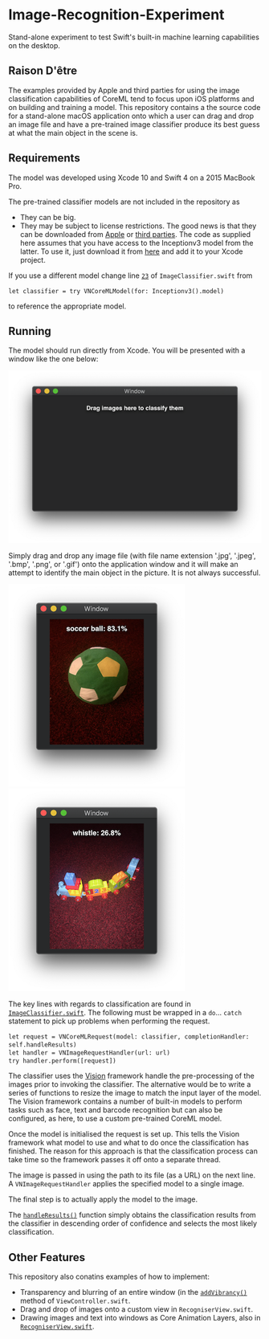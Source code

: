# Image-Recognition-Experiment
Stand-alone experiment to test Swift's built-in machine learning capabilities on the desktop.

## Raison D'être
The examples provided by Apple and third parties for using the image classification capabilities of CoreML tend to focus upon iOS platforms and on building and training a model.  This repository contains a the source code for a stand-alone macOS application onto which a user can drag and drop an image file and have a pre-trained image classifier produce its best guess at what the main object in the scene is.

## Requirements
The model was developed using Xcode 10 and Swift 4 on a 2015 MacBook Pro.

The pre-trained classifier models are not included in the repository as
* They can be big.
* They may be subject to license restrictions.
The good news is that they can be downloaded from [Apple](https://developer.apple.com/machine-learning/models/) or [third parties](https://github.com/likedan/Awesome-CoreML-Models).  The code as supplied here assumes that you have access to the Inceptionv3 model from the latter.  To use it, just download it from [here](https://github.com/yulingtianxia/Core-ML-Sample/blob/master/CoreMLSample/Inceptionv3.mlmodel) and add it to your Xcode project.

If you use a different model change line [`23`](ImageRecognitionExperiment/ImageClassifier.swift#L23) of `ImageClassifier.swift` from
```
let classifier = try VNCoreMLModel(for: Inceptionv3().model)
```
to reference the appropriate model.

## Running
The model should run directly from Xcode.  You will be presented with a window like the one below:

![empty window](./docs/Empty.png)

Simply drag and drop any image file (with file name extension '.jpg', '.jpeg', '.bmp', '.png', or '.gif') onto the application window and it will make an attempt to identify the main object in the picture.  It is not always successful.

![empty window](./docs/Ball.png)
![empty window](./docs/Train.png)

The key lines with regards to classification are found in [`ImageClassifier.swift`](ImageRecognitionExperiment/ImageClassifier.swift#L42-L56).  The following must be wrapped in a `do`... `catch` statement to pick up problems when performing the request.

```
let request = VNCoreMLRequest(model: classifier, completionHandler: self.handleResults)
let handler = VNImageRequestHandler(url: url)
try handler.perform([request])
```

The classifier uses the [Vision](https://developer.apple.com/documentation/vision) framework handle the pre-processing of the images prior to invoking the classifier.  The alternative would be to write a series of functions to resize the image to match the input layer of the model.  The Vision framework contains a number of built-in models to perform tasks such as face, text and barcode recognition but can also be configured, as here, to use a custom pre-trained CoreML model.

Once the model is initialised the request is set up.  This tells the Vision framework what model to use and what to do once the classification has finished.  The reason for this approach is that the classification process can take time so the framework passes it off onto a separate thread.

The image is passed in using the path to its file (as a URL) on the next line.  A `VNImageRequestHandler` applies the specified model to a single image.

The final step is to actually apply the model to the image.

The [`handleResults()`](ImageRecognitionExperiment/ImageClassifier.swift#L58-L66) function simply obtains the classification results from the classifier in descending order of confidence and selects the most likely classification.

## Other Features

This repository also conatins examples of how to implement:

* Transparency and blurring of an entire window (in the [`addVibrancy()`](ImageRecognitionExperiment/ViewController.swift#L29-L46) method of `ViewController.swift`.
* Drag and drop of images onto a custom view in `RecogniserView.swift`.
* Drawing images and text into windows as Core Animation Layers, also in [`RecogniserView.swift`](ImageRecognitionExperiment/RecogniserView.swift#L28-L56).

